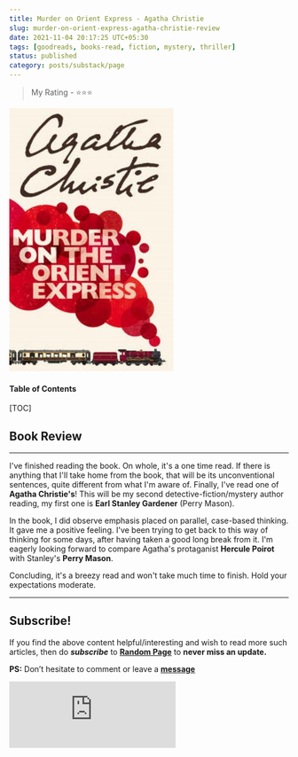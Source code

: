 ```yaml
---
title: Murder on Orient Express - Agatha Christie
slug: murder-on-orient-express-agatha-christie-review
date: 2021-11-04 20:17:25 UTC+05:30
tags: [goodreads, books-read, fiction, mystery, thriller]
status: published
category: posts/substack/page
---
```


> My Rating - ⭐⭐⭐

![](/images/Murder%20on%20Orient%20Express%20%20Agatha%20Christie.jpg)
<h4>Table of Contents</h4>
[TOC]

## Book Review
---

I've finished reading the book. On whole, it's a one time read. If there is anything that I'll take home from the book, that will be its unconventional sentences, quite different from what I'm aware of. Finally, I've read one of **Agatha Christie's**! This will be my second detective-fiction/mystery author reading, my first one is **Earl Stanley Gardener** (Perry Mason).

In the book, I did observe emphasis placed on parallel, case-based thinking. It gave me a positive feeling. I've been trying to get back to this way of thinking for some days, after having taken a good long break from it. I'm eagerly looking forward to compare Agatha's protaganist **Hercule Poirot** with Stanley's **Perry Mason**. 

Concluding, it's a breezy read and won't take much time to finish. Hold your expectations moderate.

---
## Subscribe!
If you find the above content helpful/interesting and wish to read more such articles, then do _**subscribe**_ to [**Random Page**](https://randompage8.substack.com/) to **never miss an update.**

**PS:** Don’t hesitate to comment or leave a **[message](https://twitter.com/jeanbourgain8)**
<div class="row">
	<iframe src="https://randompage8.substack.com/embed" max-width="480" height="120" frameborder="0" scrolling="no" class="centred"></iframe>
	<br>
</div>
